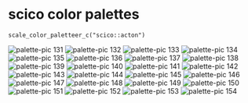 # scico color palettes

```
scale_color_paletteer_c("scico::acton")
```

![palette-pic 131](https://user-images.githubusercontent.com/55933131/145294878-f66ebe7d-2cf3-4545-baed-24078b8ea2eb.png)
![palette-pic 132](https://user-images.githubusercontent.com/55933131/145294893-d93372e8-a0b3-40f7-8b34-849afcb82c22.png)
![palette-pic 133](https://user-images.githubusercontent.com/55933131/145294900-cbd711db-9f9b-4ed4-93f8-00af02f5e721.png)
![palette-pic 134](https://user-images.githubusercontent.com/55933131/145294905-7f70f151-dc91-4d67-b94e-e8934a659ad9.png)
![palette-pic 135](https://user-images.githubusercontent.com/55933131/145294915-07997e8c-9186-4c7a-92f7-973640844eb4.png)
![palette-pic 136](https://user-images.githubusercontent.com/55933131/145294921-c880fcdf-01dd-45fc-b337-b2d938ff4f45.png)
![palette-pic 137](https://user-images.githubusercontent.com/55933131/145294929-5596f416-bae3-4c20-bcfc-ea84af84ff71.png)
![palette-pic 138](https://user-images.githubusercontent.com/55933131/145294936-e97f6db6-6e0a-4e98-81a1-f13130ededb5.png)
![palette-pic 139](https://user-images.githubusercontent.com/55933131/145294943-755096b5-b802-4c02-8531-3b8fef906b58.png)
![palette-pic 140](https://user-images.githubusercontent.com/55933131/145294948-59a4101a-253c-40cb-b584-4f13685850af.png)
![palette-pic 141](https://user-images.githubusercontent.com/55933131/145294952-941e5c05-948a-44f3-bda8-a160d016eecf.png)
![palette-pic 142](https://user-images.githubusercontent.com/55933131/145294958-46c7f84c-482e-4591-9215-fef7cdc09ad2.png)
![palette-pic 143](https://user-images.githubusercontent.com/55933131/145294970-0dd6875b-5274-49a4-956c-d15622d50bb2.png)
![palette-pic 144](https://user-images.githubusercontent.com/55933131/145294979-4ec4232f-25a7-47d9-bdc2-d6e2eb40af59.png)
![palette-pic 145](https://user-images.githubusercontent.com/55933131/145294986-4be6ee24-6cc3-4904-8a01-8d4087dc37e3.png)
![palette-pic 146](https://user-images.githubusercontent.com/55933131/145294996-cb396ba7-66b9-414b-8d15-76597df31a58.png)
![palette-pic 147](https://user-images.githubusercontent.com/55933131/145295004-ab133e87-2531-4ab3-b40c-4fa7c59d4921.png)
![palette-pic 148](https://user-images.githubusercontent.com/55933131/145295011-d9cdef15-5219-472d-930a-47338d4dec32.png)
![palette-pic 149](https://user-images.githubusercontent.com/55933131/145295021-f96783b3-5cce-4c52-b6d5-46ec1065eb12.png)
![palette-pic 150](https://user-images.githubusercontent.com/55933131/145295025-154d1d6c-9a8d-4fbd-af00-bdcf38dbc7fc.png)
![palette-pic 151](https://user-images.githubusercontent.com/55933131/145295035-e1cb1c45-bd04-40cf-bdc5-d580920248ea.png)
![palette-pic 152](https://user-images.githubusercontent.com/55933131/145295041-f747eb62-7e8b-46b6-9faa-da14dbb6046e.png)
![palette-pic 153](https://user-images.githubusercontent.com/55933131/145295048-7a5df056-5f9d-4abc-a81a-28dc17046b8f.png)
![palette-pic 154](https://user-images.githubusercontent.com/55933131/145295055-f5af3899-4907-4b4e-b74b-1e569ba7a3e4.png)
